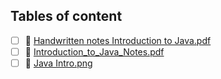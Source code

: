 ## Tables of content
- [ ] 📄 [Handwritten notes Introduction to Java.pdf](./Handwritten%20notes%20Introduction%20to%20Java.pdf)
- [ ] 📄 [Introduction_to_Java_Notes.pdf](./Introduction_to_Java_Notes.pdf)
- [ ] 📄 [Java Intro.png](./Java%20Intro.png)

